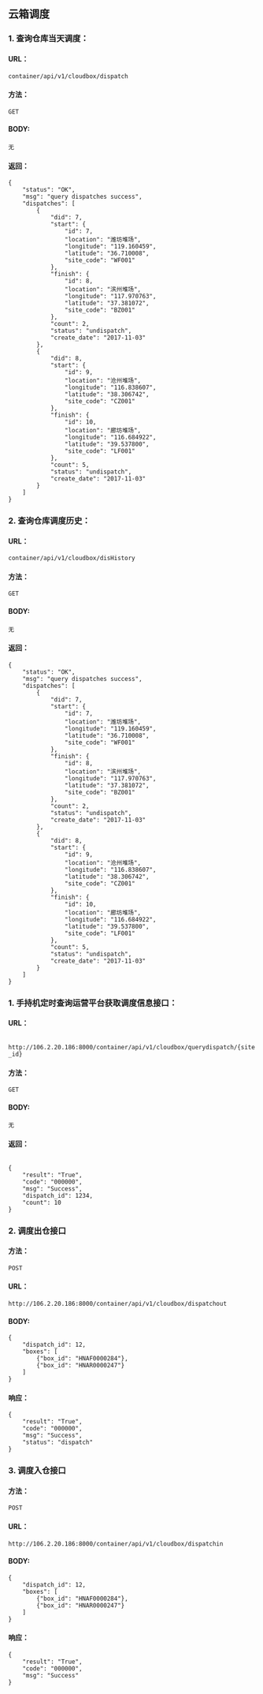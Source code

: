 ## 云箱调度

### 1. 查询仓库当天调度：

#### URL：

`container/api/v1/cloudbox/dispatch`

#### 方法：

`GET`

#### BODY:

`无`

#### 返回：

```
{
    "status": "OK",
    "msg": "query dispatches success",
    "dispatches": [
        {
            "did": 7,
            "start": {
                "id": 7,
                "location": "潍坊堆场",
                "longitude": "119.160459",
                "latitude": "36.710008",
                "site_code": "WF001"
            },
            "finish": {
                "id": 8,
                "location": "滨州堆场",
                "longitude": "117.970763",
                "latitude": "37.381072",
                "site_code": "BZ001"
            },
            "count": 2,
            "status": "undispatch",
            "create_date": "2017-11-03"
        },
        {
            "did": 8,
            "start": {
                "id": 9,
                "location": "沧州堆场",
                "longitude": "116.838607",
                "latitude": "38.306742",
                "site_code": "CZ001"
            },
            "finish": {
                "id": 10,
                "location": "廊坊堆场",
                "longitude": "116.684922",
                "latitude": "39.537800",
                "site_code": "LF001"
            },
            "count": 5,
            "status": "undispatch",
            "create_date": "2017-11-03"
        }
    ]
}
```

### 2. 查询仓库调度历史：

#### URL：

`container/api/v1/cloudbox/disHistory`

#### 方法：

`GET`

#### BODY:

`无`

#### 返回：

```
{
    "status": "OK",
    "msg": "query dispatches success",
    "dispatches": [
        {
            "did": 7,
            "start": {
                "id": 7,
                "location": "潍坊堆场",
                "longitude": "119.160459",
                "latitude": "36.710008",
                "site_code": "WF001"
            },
            "finish": {
                "id": 8,
                "location": "滨州堆场",
                "longitude": "117.970763",
                "latitude": "37.381072",
                "site_code": "BZ001"
            },
            "count": 2,
            "status": "undispatch",
            "create_date": "2017-11-03"
        },
        {
            "did": 8,
            "start": {
                "id": 9,
                "location": "沧州堆场",
                "longitude": "116.838607",
                "latitude": "38.306742",
                "site_code": "CZ001"
            },
            "finish": {
                "id": 10,
                "location": "廊坊堆场",
                "longitude": "116.684922",
                "latitude": "39.537800",
                "site_code": "LF001"
            },
            "count": 5,
            "status": "undispatch",
            "create_date": "2017-11-03"
        }
    ]
}
```

### 1. 手持机定时查询运营平台获取调度信息接口：

#### URL：

` http://106.2.20.186:8000/container/api/v1/cloudbox/querydispatch/{site_id}`

#### 方法：

`GET`

#### BODY:

`无`

#### 返回：

```

{
    "result": "True",
    "code": "000000",
    "msg": "Success",
    "dispatch_id": 1234,
    "count": 10
}

```

### 2. 调度出仓接口

#### 方法：

`POST`

#### URL：

`http://106.2.20.186:8000/container/api/v1/cloudbox/dispatchout`

#### BODY:

```
{
    "dispatch_id": 12,
    "boxes": [
        {"box_id": "HNAF0000284"}, 
        {"box_id": "HNAR0000247"}
    ]
}
```

#### 响应：

```
{
    "result": "True",
    "code": "000000",
    "msg": "Success",
    "status": "dispatch"
}
```


### 3. 调度入仓接口

#### 方法：

`POST`

#### URL：

`http://106.2.20.186:8000/container/api/v1/cloudbox/dispatchin`

#### BODY:

```
{
    "dispatch_id": 12,
    "boxes": [
        {"box_id": "HNAF0000284"}, 
        {"box_id": "HNAR0000247"}
    ]
}
```

#### 响应：

```
{
    "result": "True",
    "code": "000000",
    "msg": "Success"
}
```




